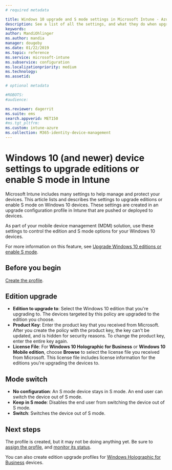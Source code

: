 ```yaml
---
# required metadata

title: Windows 10 upgrade and S mode settings in Microsoft Intune - Azure | Microsoft Docs
description: See a list of all the settings, and what they do when upgrading a Windows 10 edition on a device, or enable S mode on a device using a device configuration profile in Microsoft Intune.
keywords:
author: MandiOhlinger
ms.author: mandia
manager: dougeby
ms.date: 01/22/2019
ms.topic: reference
ms.service: microsoft-intune
ms.subservice: configuration
ms.localizationpriority: medium
ms.technology:
ms.assetid: 

# optional metadata

#ROBOTS:
#audience:

ms.reviewer: dagerrit
ms.suite: ems
search.appverid: MET150
#ms.tgt_pltfrm:
ms.custom: intune-azure
ms.collection: M365-identity-device-management
---
```


# Windows 10 (and newer) device settings to upgrade editions or enable S mode in Intune

Microsoft Intune includes many settings to help manage and protect your devices. This article lists and describes the settings to upgrade editions or enable S mode on Windows 10 devices. These settings are created in an upgrade configuration profile in Intune that are pushed or deployed to devices.

As part of your mobile device management (MDM) solution, use these settings to control the edition and S mode options for your Windows 10 devices.

For more information on this feature, see [Upgrade Windows 10 editions or enable S mode](edition-upgrade-configure-windows-10.md).

## Before you begin

[Create the profile](edition-upgrade-configure-windows-10.md#create-the-profile).

## Edition upgrade

- **Edition to upgrade to**: Select the Windows 10 edition that you're upgrading to. The devices targeted by this policy are upgraded to the edition you choose.
- **Product Key**: Enter the product key that you received from Microsoft. After you create the policy with the product key, the key can't be updated, and is hidden for security reasons. To change the product key, enter the entire key again.
- **License File**: For **Windows 10 Holographic for Business** or **Windows 10 Mobile edition**, choose **Browse** to select the license file you received from Microsoft. This license file includes license information for the editions you're upgrading the devices to.

## Mode switch

- **No configuration**: An S mode device stays in S mode. An end user can switch the device out of S mode.
- **Keep in S mode**: Disables the end user from switching the device out of S mode.
- **Switch**: Switches the device out of S mode.

## Next steps

The profile is created, but it may not be doing anything yet. Be sure to [assign the profile](device-profile-assign.md), and [monitor its status](device-profile-monitor.md).

You can also create edition upgrade profiles for [Windows Holographic for Business](holographic-upgrade.md) devices.
